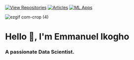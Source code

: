 [![View Repositories](https://img.shields.io/badge/View-My_Repositories-blue?logo=GitHub)](https://github.com/ikoghoemmanuell?tab=repositories)
[![Articles](https://img.shields.io/badge/MEDIUM-Articles-purple?logo=Medium)](https://medium.com/@emmanuel.ikogho)
[![ML Apps](https://img.shields.io/badge/ML-Apps-yellow)](https://huggingface.co/ikoghoemmanuell)

![ezgif com-crop (4)](https://github.com/ikoghoemmanuell/ikoghoemmanuell/assets/102419217/bcd5d802-dc77-4994-86a6-f5ccb46cc145)

<h1 align="">Hello 👋, I'm Emmanuel Ikogho</h1>
<h3 align="">A passionate Data Scientist.</h3>


